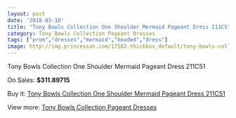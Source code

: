```yaml
---
layout: post
date: '2018-03-10'
title: "Tony Bowls Collection One Shoulder Mermaid Pageant Dress 211C51"
category: Tony Bowls Collection Pageant Dresses
tags: ["prom","dresses","mermaid","beaded","dress"]
image: http://img.princessan.com/17582-thickbox_default/tony-bowls-collection-one-shoulder-mermaid-pageant-dress-211c51.jpg
---
```

Tony Bowls Collection One Shoulder Mermaid Pageant Dress 211C51

On Sales: **$311.89715**
<a href="https://www.princessan.com/en/tony-bowls-collection-pageant-dresses/8267-tony-bowls-collection-one-shoulder-mermaid-pageant-dress-211c51.html"><amp-img layout="responsive" width="600" height="600" src="//img.princessan.com/17582-thickbox_default/tony-bowls-collection-one-shoulder-mermaid-pageant-dress-211c51.jpg" alt="Tony Bowls Collection One Shoulder Mermaid Pageant Dress 211C51 0" /></a>
<a href="https://www.princessan.com/en/tony-bowls-collection-pageant-dresses/8267-tony-bowls-collection-one-shoulder-mermaid-pageant-dress-211c51.html"><amp-img layout="responsive" width="600" height="600" src="//img.princessan.com/17585-thickbox_default/tony-bowls-collection-one-shoulder-mermaid-pageant-dress-211c51.jpg" alt="Tony Bowls Collection One Shoulder Mermaid Pageant Dress 211C51 1" /></a>
<a href="https://www.princessan.com/en/tony-bowls-collection-pageant-dresses/8267-tony-bowls-collection-one-shoulder-mermaid-pageant-dress-211c51.html"><amp-img layout="responsive" width="600" height="600" src="//img.princessan.com/17584-thickbox_default/tony-bowls-collection-one-shoulder-mermaid-pageant-dress-211c51.jpg" alt="Tony Bowls Collection One Shoulder Mermaid Pageant Dress 211C51 2" /></a>
<a href="https://www.princessan.com/en/tony-bowls-collection-pageant-dresses/8267-tony-bowls-collection-one-shoulder-mermaid-pageant-dress-211c51.html"><amp-img layout="responsive" width="600" height="600" src="//img.princessan.com/17583-thickbox_default/tony-bowls-collection-one-shoulder-mermaid-pageant-dress-211c51.jpg" alt="Tony Bowls Collection One Shoulder Mermaid Pageant Dress 211C51 3" /></a>

Buy it: [Tony Bowls Collection One Shoulder Mermaid Pageant Dress 211C51](https://www.princessan.com/en/tony-bowls-collection-pageant-dresses/8267-tony-bowls-collection-one-shoulder-mermaid-pageant-dress-211c51.html "Tony Bowls Collection One Shoulder Mermaid Pageant Dress 211C51")

View more: [Tony Bowls Collection Pageant Dresses](https://www.princessan.com/en/66-tony-bowls-collection-pageant-dresses "Tony Bowls Collection Pageant Dresses")